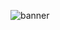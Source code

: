 ![banner](https://user-images.githubusercontent.com/20273059/158246391-cbfce86c-5ced-4560-881e-bab0212a61fa.png)
